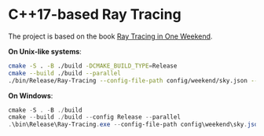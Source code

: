 # C++17-based Ray Tracing

The project is based on the book [Ray Tracing in One Weekend](https://raytracing.github.io/).

**On Unix-like systems**:

```bash
cmake -S . -B ./build -DCMAKE_BUILD_TYPE=Release
cmake --build ./build --parallel
./bin/Release/Ray-Tracing --config-file-path config/weekend/sky.json --output-file-path result/weekend/sky.png
```

**On Windows**:

```powershell
cmake -S . -B ./build
cmake --build ./build --config Release --parallel
.\bin\Release\Ray-Tracing.exe --config-file-path config\weekend\sky.json --output-file-path result\weekend\sky.png
```
